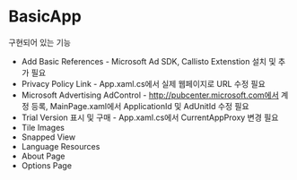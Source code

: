 ﻿BasicApp
========

구현되어 있는 기능
- Add Basic References - Microsoft Ad SDK, Callisto Extenstion 설치 및 추가 필요
- Privacy Policy Link - App.xaml.cs에서 실제 웹페이지로 URL 수정 필요
- Microsoft Advertising AdControl - http://pubcenter.microsoft.com에서 계정 등록, MainPage.xaml에서 ApplicationId 및 AdUnitId 수정 필요
- Trial Version 표시 및 구매 - App.xaml.cs에서 CurrentAppProxy 변경 필요
- Tile Images
- Snapped View
- Language Resources
- About Page
- Options Page
